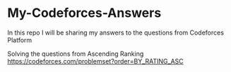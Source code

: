 # My-Codeforces-Answers
In this repo I will be sharing my answers to the questions from Codeforces Platform

Solving the questions from Ascending Ranking
https://codeforces.com/problemset?order=BY_RATING_ASC
